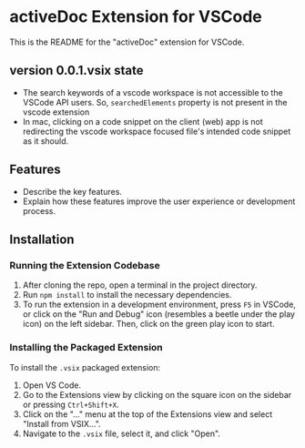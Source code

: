 # activeDoc Extension for VSCode

This is the README for the "activeDoc" extension for VSCode.

## version 0.0.1.vsix state 
- The search keywords of a vscode workspace is not accessible to the VSCode API users. So, `searchedElements` property is not present in the vscode extension
- In mac, clicking on a code snippet on the client (web) app is not redirecting the vscode workspace focused file's intended code snippet as it should.

## Features

- Describe the key features.
- Explain how these features improve the user experience or development process.

## Installation

### Running the Extension Codebase

1. After cloning the repo, open a terminal in the project directory.
2. Run `npm install` to install the necessary dependencies.
3. To run the extension in a development environment, press `F5` in VSCode, or click on the "Run and Debug" icon (resembles a beetle under the play icon) on the left sidebar. Then, click on the green play icon to start.

### Installing the Packaged Extension

To install the `.vsix` packaged extension:

1. Open VS Code.
2. Go to the Extensions view by clicking on the square icon on the sidebar or pressing `Ctrl+Shift+X`.
3. Click on the "..." menu at the top of the Extensions view and select "Install from VSIX...".
4. Navigate to the `.vsix` file, select it, and click "Open".

